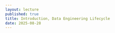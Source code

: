```yaml
---
layout: lecture
published: true
title: Introduction, Data Engineering Lifecycle
date: 2025-08-28
---
```

